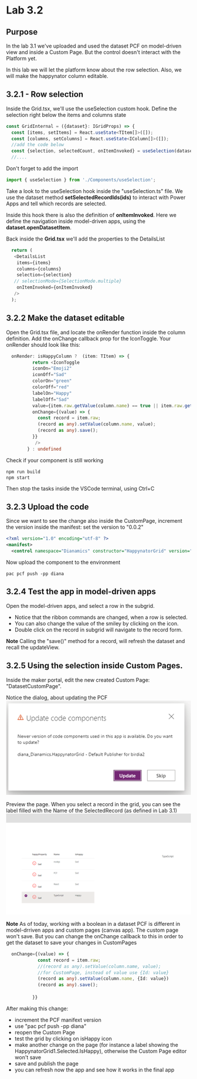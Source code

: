 
# Lab 3.2

## Purpose

In the lab 3.1 we've uploaded and used the dataset PCF on model-driven view and inside a Custom Page. But the control doesn't interact with the Platform yet.

In this lab we will let the platform know about the row selection. 
Also, we will make the happynator column editable.


## 3.2.1 - Row selection 
Inside the Grid.tsx, we'll use the useSelection custom hook. Define the selection right below the items and columns state
```typescript
const GridInternal = ({dataset}: IGridProps) => {  
  const [items, setItems] = React.useState<TItem[]>([]);
  const [columns, setColumns] = React.useState<IColumn[]>([]);
  //add the code below
  const {selection, selectedCount, onItemInvoked} = useSelection(dataset);
  //....
```
Don't forget to add the import
```typescript
import { useSelection } from './Components/useSelection';
```
Take a look to the useSelection hook inside the "useSelection.ts" file.
We use the dataset method **setSelectedRecordIds(ids)** to interact with Power Apps and tell which records are selected.

Inside this hook there is also the definition of **onItemInvoked**. Here we define the navigation inside model-driven apps, using the **dataset.openDatasetItem**.

Back inside the **Grid.tsx** we'll add the properties to the DetailsList
```typescript
  return (
   <DetailsList   
    items={items}
    columns={columns}    
    selection={selection}
   // selectionMode={SelectionMode.multiple}
    onItemInvoked={onItemInvoked}
   />
  );
```


## 3.2.2 Make the dataset editable

Open the Grid.tsx file, and locate the onRender function inside the column definition. Add the onChange callback prop for the IconToggle.
Your onRender should look like this:

```typescript
  onRender: isHappyColumn ?  (item: TItem) => {
          return <IconToggle 
          iconOn="Emoji2"
          iconOff="Sad"
          colorOn="green" 
          colorOff="red"
          labelOn="Happy"
          labelOff="Sad"
          value={item.raw.getValue(column.name) == true || item.raw.getValue(column.name) == "1"}
          onChange={(value) => {
            const record = item.raw;
            (record as any).setValue(column.name, value);            
            (record as any).save();
          }}
           />
        } : undefined
```


Check if your component is still working
```
npm run build
npm start
```

Then stop the tasks inside the VSCode terminal, using Ctrl+C

## 3.2.3 Upload the code
Since we want to see the change also inside the CustomPage, increment the version inside the manifest: set the version to "0.0.2"
```xml
<?xml version="1.0" encoding="utf-8" ?>
<manifest>
  <control namespace="Dianamics" constructor="HappynatorGrid" version="0.0.2" ...>

```

Now upload the component to the environment
```
pac pcf push -pp diana
```

## 3.2.4 Test the app in model-driven apps

Open the model-driven apps, and select a row in the subgrid. 
- Notice that the ribbon commands are changed, when a row is selected.
- You can also change the value of the smiley by clicking on the icon.
- Double click on the record in subgrid will navigate to the record form.

**Note**
Calling the "save()" method for a record, will refresh the dataset and recall the updateView.


## 3.2.5 Using the selection inside Custom Pages.

Inside the maker portal, edit the new created Custom Page: "DatasetCustomPage".

Notice the dialog, about updating the PCF
![alt text](Images/image-25.png)

Preview the page. When you select a record in the grid, you can see the label filled with the Name of the SelectedRecord (as defined in Lab 3.1)
![alt text](Images/image-26.png)

**Note**
As of today, working with a boolean in a dataset PCF is different in model-drriven apps and custom pages (canvas app).
The custom page won't save. 
But you can change the onChange callback to this in order to get the dataset to save your changes in CustomPages
```typescript
  onChange={(value) => {
            const record = item.raw;
            //(record as any).setValue(column.name, value);
            //for CustomPage, instead of value use {Id: value}
            (record as any).setValue(column.name, {Id: value})
            (record as any).save();

          }}
```
After making this change:
- increment the PCF manifext version
- use "pac pcf push -pp diana" 
- reopen the Custom Page
- test the grid by clicking on isHappy icon
- make another change on the page (for instance a label showing the HappynatorGrid1.Selected.IsHappy), otherwise the Custom Page editor won't save
- save and publish the page
- you can refresh now the app and see how it works in the final app




